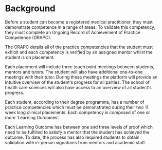 # Background

Before a student can become a registered medical practitioner, they must demonstrate competence in a range of areas. To validate this competency, they must complete an Ongoing Record of Achievement of Practice Competence (ORAPC).

The ORAPC details all of the practice competencies that the student must exhibit and each competency is verified by an assigned mentor whilst the student is on placement.

Each placement will include three touch point meetings between students, mentors and tutors. The student will also have additional one-to-one meetings with their tutor. During these meetings the platform will provide an intuitive overview of the student's progress for all parties. The school of health care sciences will also have access to an overview of all student's progress.

Each student, according to their degree programme, has a number of practice competencies which must be demonstrated during their two 11 week long clinical placements. Each competency is composed of one or more 'Learning Outcomes'. 

Each Learning Outcome has between one and three levels of proof which need to be fulfilled to satisfy a mentor that the student has achieved the outcome. To date, the process has also required students to obtain validation with in-person signatures from mentors and academic staff. 

